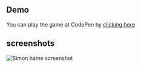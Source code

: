 ## Demo
You can play the game at CodePen by [clicking here](https://codepen.io/ozboware/full/MWQLEbM)

## screenshots
![Simon hame screenshot](https://user-images.githubusercontent.com/95859352/173707288-423931f9-4aa7-4a15-b93e-cebb47f7eccb.png)
